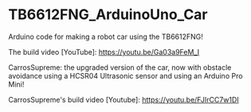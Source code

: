 # TB6612FNG_ArduinoUno_Car
Arduino code for making a robot car using the TB6612FNG!

The build video [YouTube]:
https://youtu.be/Ga03a9FeM_I

CarrosSupreme: the upgraded version of the car, now with obstacle avoidance using a HCSR04 Ultrasonic sensor and using an Arduino Pro Mini!

CarrosSupreme's build video [Youtube]:
https://youtu.be/FJIrCC7w1DI
